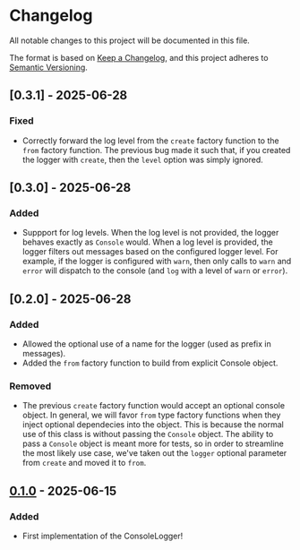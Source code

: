 # Changelog

All notable changes to this project will be documented in this file.

The format is based on [Keep a Changelog](https://keepachangelog.com/en/1.1.0/),
and this project adheres to [Semantic Versioning](https://semver.org/spec/v2.0.0.html).

## [0.3.1] - 2025-06-28

### Fixed

- Correctly forward the log level from the `create` factory function to the
`from` factory function. The previous bug made it such that, if you created
the logger with `create`, then the `level` option was simply ignored.

## [0.3.0] - 2025-06-28

### Added

- Suppport for log levels. When the log level is not provided, the logger behaves
exactly as `Console` would. When a log level is provided, the logger filters out
messages based on the configured logger level. For example, if the logger is
configured with `warn`, then only calls to `warn` and `error` will dispatch to
the console (and `log` with a level of `warn` or `error`).

## [0.2.0] - 2025-06-28

### Added

- Allowed the optional use of a name for the logger (used as prefix in messages).
- Added the `from` factory function to build from explicit Console object.

### Removed

- The previous `create` factory function would accept an optional console object. In general,
we will favor `from` type factory functions when they inject optional dependecies into
the object. This is because the normal use of this class is without passing the `Console`
object. The ability to pass a `Console` object is meant more for tests, so in order to
streamline the most likely use case, we've taken out the `logger` optional parameter from
`create` and moved it to `from`.

## [0.1.0] - 2025-06-15

### Added

- First implementation of the ConsoleLogger!

[0.1.0]: https://github.com/infra-blocks/ts-node-console-logger/releases/tag/v0.1.0
